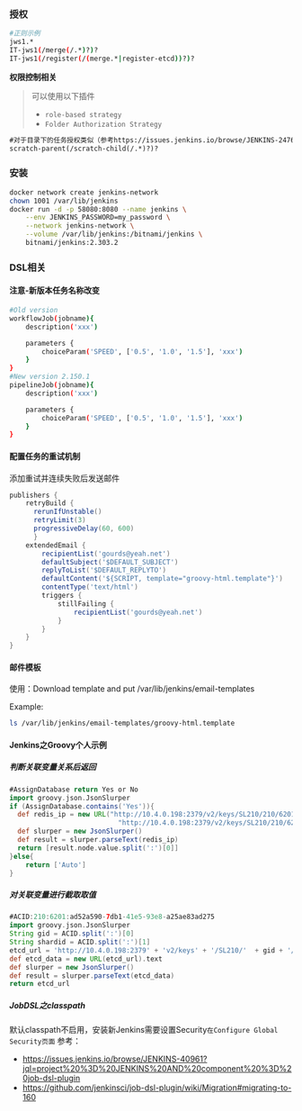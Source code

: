 ### 授权
```bash
#正则示例
jws1.*
IT-jws1(/merge(/.*)?)?
IT-jws1(/register(/(merge.*|register-etcd))?)?
```

**权限控制相关**
> 可以使用以下插件
> - `role-based strategy` 
> -  `Folder Authorization Strategy` 

```xml
#对于目录下的任务授权类似（参考https://issues.jenkins.io/browse/JENKINS-24767）或直接使用Folder这个插件
scratch-parent(/scratch-child(/.*)?)?
```

### 安装
```bash
docker network create jenkins-network
chown 1001 /var/lib/jenkins
docker run -d -p 58080:8080 --name jenkins \
    --env JENKINS_PASSWORD=my_password \
    --network jenkins-network \
    --volume /var/lib/jenkins:/bitnami/jenkins \
    bitnami/jenkins:2.303.2
```


### DSL相关
#### 注意-新版本任务名称改变
```bash
#Old version
workflowJob(jobname){
    description('xxx')

    parameters {
        choiceParam('SPEED', ['0.5', '1.0', '1.5'], 'xxx')
    }
}
#New version 2.150.1
pipelineJob(jobname){
    description('xxx')

    parameters {
        choiceParam('SPEED', ['0.5', '1.0', '1.5'], 'xxx')
    }
}
```

#### 配置任务的重试机制
添加重试并连续失败后发送邮件
```groovy
publishers {
    retryBuild {
      rerunIfUnstable()
      retryLimit(3)
      progressiveDelay(60, 600)
      }
    extendedEmail {
        recipientList('gourds@yeah.net')
        defaultSubject('$DEFAULT_SUBJECT')
        replyToList('$DEFAULT_REPLYTO')
        defaultContent('${SCRIPT, template="groovy-html.template"}')
        contentType('text/html')
        triggers {
            stillFailing {
                recipientList('gourds@yeah.net')
            }
        }
    }
}
```

#### 邮件模板

使用：Download template and put /var/lib/jenkins/email-templates

Example:
```bash
ls /var/lib/jenkins/email-templates/groovy-html.template
```

#### Jenkins之Groovy个人示例
##### 判断关联变量关系后返回
```groovy
#AssignDatabase return Yes or No
import groovy.json.JsonSlurper
if (AssignDatabase.contains('Yes')){
  def redis_ip = new URL("http://10.4.0.198:2379/v2/keys/SL210/210/6201/gm/redis").text
                           "http://10.4.0.198:2379/v2/keys/SL210/210/6201/gm/redis"
  def slurper = new JsonSlurper()
  def result = slurper.parseText(redis_ip)
  return [result.node.value.split(':')[0]]
}else{
    return ['Auto']
}
```
##### 对关联变量进行截取取值
```groovy
#ACID:210:6201:ad52a590-7db1-41e5-93e8-a25ae83ad275
import groovy.json.JsonSlurper
String gid = ACID.split(':')[0]
String shardid = ACID.split(':')[1]
etcd_url = 'http://10.4.0.198:2379' + 'v2/keys' + '/SL210/'  + gid + '/' + shardid + '/gm/redis'
def etcd_data = new URL(etcd_url).text
def slurper = new JsonSlurper()
def result = slurper.parseText(etcd_data)
return etcd_url
```

##### JobDSL之classpath

默认classpath不启用，安装新Jenkins需要设置Security`在Configure Global Security页面`
参考：
- https://issues.jenkins.io/browse/JENKINS-40961?jql=project%20%3D%20JENKINS%20AND%20component%20%3D%20job-dsl-plugin
- https://github.com/jenkinsci/job-dsl-plugin/wiki/Migration#migrating-to-160
